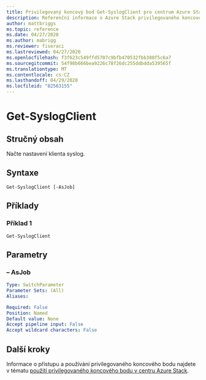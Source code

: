 ```yaml
---
title: Privilegovaný koncový bod Get-SyslogClient pro centrum Azure Stack
description: Referenční informace o Azure Stack privilegovaného koncového bodu prostředí PowerShell – Get-SyslogClient
author: mattbriggs
ms.topic: reference
ms.date: 04/27/2020
ms.author: mabrigg
ms.reviewer: fiseraci
ms.lastreviewed: 04/27/2020
ms.openlocfilehash: f3f623c549ffd5707c9bfb470532fbb380f5c6a7
ms.sourcegitcommit: 54f98b666bea9226c78f26dc255ddbdda539565f
ms.translationtype: MT
ms.contentlocale: cs-CZ
ms.lasthandoff: 04/29/2020
ms.locfileid: "82563155"
---
```

# <a name="get-syslogclient"></a>Get-SyslogClient

## <a name="synopsis"></a>Stručný obsah
Načte nastavení klienta syslog.

## <a name="syntax"></a>Syntaxe

```
Get-SyslogClient [-AsJob]
```

## <a name="examples"></a>Příklady

### <a name="example-1"></a>Příklad 1
```
Get-SyslogClient
```

## <a name="parameters"></a>Parametry

### <a name="-asjob"></a>– AsJob


```yaml
Type: SwitchParameter
Parameter Sets: (All)
Aliases:

Required: False
Position: Named
Default value: None
Accept pipeline input: False
Accept wildcard characters: False
```
## <a name="next-steps"></a>Další kroky

Informace o přístupu a používání privilegovaného koncového bodu najdete v tématu [použití privilegovaného koncového bodu v centru Azure Stack](https://docs.microsoft.com/azure-stack/operator/azure-stack-privileged-endpoint).